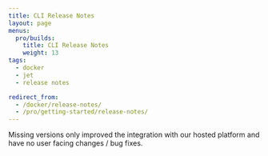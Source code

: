 ```yaml
---
title: CLI Release Notes
layout: page
menus:
  pro/builds:
    title: CLI Release Notes
    weight: 13
tags:
  - docker
  - jet
  - release notes

redirect_from:
  - /docker/release-notes/
  - /pro/getting-started/release-notes/
---
```


<div class="info-block">
Missing versions only improved the integration with our hosted platform and have no user facing changes / bug fixes.
</div>
